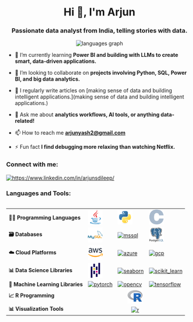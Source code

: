 <h1 align="center">Hi 👋, I'm Arjun</h1>
<h3 align="center">Passionate data analyst from India, telling stories with data.</h3>

<div align="center">

  <img src="https://github-readme-stats.vercel.app/api/top-langs?username=arjunyash2&locale=en&hide_title=false&layout=compact&card_width=320&langs_count=5&theme=dracula&hide_border=false" height="150" alt="languages graph"  />
  
</div>


- 🌱 I’m currently learning **Power BI and building with LLMs to create smart, data-driven applications.**

- 👯 I’m looking to collaborate on **projects involving Python, SQL, Power BI, and big data analytics.**

- 📝 I regularly write articles on [making sense of data and building intelligent applications.](making sense of data and building intelligent applications.)

- 💬 Ask me about **analytics workflows, AI tools, or anything data-related!**

- 📫 How to reach me **arjunyash2@gmail.com**

- ⚡ Fun fact **I find debugging more relaxing than watching Netflix.**

<h3 align="left">Connect with me:</h3>
<p align="left">
<a href="https://linkedin.com/in/https://www.linkedin.com/in/arjunsdileep/" target="blank"><img align="center" src="https://raw.githubusercontent.com/rahuldkjain/github-profile-readme-generator/master/src/images/icons/Social/linked-in-alt.svg" alt="https://www.linkedin.com/in/arjunsdileep/" height="30" width="40" /></a>
</p>

<h3 align="left">Languages and Tools:</h3>

<table align="left" style="border-spacing: 0; width: 100%; table-layout: fixed;">
  <!-- Row for Programming Languages -->
  <tr>
    <td><strong>👨‍💻 Programming Languages</strong></td>
    <td><a href="https://www.java.com" target="_blank" rel="noreferrer"><img src="https://raw.githubusercontent.com/devicons/devicon/master/icons/java/java-original.svg" alt="java" width="40" height="40"/></a></td>
    <td><a href="https://www.python.org" target="_blank" rel="noreferrer"><img src="https://raw.githubusercontent.com/devicons/devicon/master/icons/python/python-original.svg" alt="python" width="40" height="40"/></a></td>
    <td><a href="https://www.cprogramming.com/" target="_blank" rel="noreferrer"><img src="https://raw.githubusercontent.com/devicons/devicon/master/icons/c/c-original.svg" alt="c" width="40" height="40"/></a></td>
  
  </tr>

  <!-- Row for Databases -->
  <tr>
    <td><strong>🗃️ Databases</strong></td>
    <td><a href="https://www.mysql.com/" target="_blank" rel="noreferrer"><img src="https://raw.githubusercontent.com/devicons/devicon/master/icons/mysql/mysql-original-wordmark.svg" alt="mysql" width="40" height="40"/></a></td>
    <td><a href="https://www.microsoft.com/en-us/sql-server" target="_blank" rel="noreferrer"><img src="https://www.svgrepo.com/show/303229/microsoft-sql-server-logo.svg" alt="mssql" width="40" height="40"/></a></td>
    <td><a href="https://www.postgresql.org" target="_blank" rel="noreferrer"><img src="https://raw.githubusercontent.com/devicons/devicon/master/icons/postgresql/postgresql-original-wordmark.svg" alt="postgresql" width="40" height="40"/></a></td>
  </tr>

  <!-- Row for Cloud Platforms -->
  <tr>
    <td><strong>☁️ Cloud Platforms</strong></td>
    <td><a href="https://aws.amazon.com" target="_blank" rel="noreferrer"><img src="https://raw.githubusercontent.com/devicons/devicon/master/icons/amazonwebservices/amazonwebservices-original-wordmark.svg" alt="aws" width="40" height="40"/></a></td>
    <td><a href="https://azure.microsoft.com/en-in/" target="_blank" rel="noreferrer"><img src="https://www.vectorlogo.zone/logos/microsoft_azure/microsoft_azure-icon.svg" alt="azure" width="40" height="40"/></a></td>
    <td><a href="https://cloud.google.com" target="_blank" rel="noreferrer"><img src="https://www.vectorlogo.zone/logos/google_cloud/google_cloud-icon.svg" alt="gcp" width="40" height="40"/></a></td>
  </tr>


  <!-- Row for Data Science Libraries -->
  <tr>
    <td><strong>📊 Data Science Libraries</strong></td>
    <td><a href="https://pandas.pydata.org/" target="_blank" rel="noreferrer"><img src="https://raw.githubusercontent.com/devicons/devicon/2ae2a900d2f041da66e950e4d48052658d850630/icons/pandas/pandas-original.svg" alt="pandas" width="40" height="40"/></a></td>
    <td><a href="https://seaborn.pydata.org/" target="_blank" rel="noreferrer"><img src="https://seaborn.pydata.org/_images/logo-mark-lightbg.svg" alt="seaborn" width="40" height="40"/></a></td>
    <td><a href="https://scikit-learn.org/" target="_blank" rel="noreferrer"><img src="https://upload.wikimedia.org/wikipedia/commons/0/05/Scikit_learn_logo_small.svg" alt="scikit_learn" width="40" height="40"/></a></td>

  </tr>

  <!-- Row for Machine Learning Libraries -->
  <tr>
    <td><strong>🤖 Machine Learning Libraries</strong></td>
    <td><a href="https://pytorch.org/" target="_blank" rel="noreferrer"><img src="https://www.vectorlogo.zone/logos/pytorch/pytorch-icon.svg" alt="pytorch" width="40" height="40"/></a></td>
    <td><a href="https://opencv.org/" target="_blank" rel="noreferrer"><img src="https://www.vectorlogo.zone/logos/opencv/opencv-icon.svg" alt="opencv" width="40" height="40"/></a></td>
    <td><a href="https://www.tensorflow.org" target="_blank" rel="noreferrer"><img src="https://www.vectorlogo.zone/logos/tensorflow/tensorflow-icon.svg" alt="tensorflow" width="40" height="40"/></a></td>
  </tr>

  <!-- Row for R Programming -->
  <tr>
    <td><strong>📈 R Programming</strong></td>
    <td colspan="3" style="padding: 0; text-align: center;"><a href="https://www.r-project.org/" target="_blank" rel="noreferrer"><img src="https://raw.githubusercontent.com/devicons/devicon/master/icons/r/r-original.svg" alt="r" width="40" height="40"/></a></td>
  </tr>
<tr>
    <td><strong>📊 Visualization Tools</strong></td>
  <td colspan="3" style="padding: 0; text-align: center;"><a href="https://powerbi.microsoft.com/" target="_blank" rel="noreferrer"><img src="https://github.com/microsoft/PowerBI-Icons/blob/main/SVG/Desktop.svg" alt="r" width="40" height="40"/></a></td>
  </tr>
    
  
  </tr>
</table>

